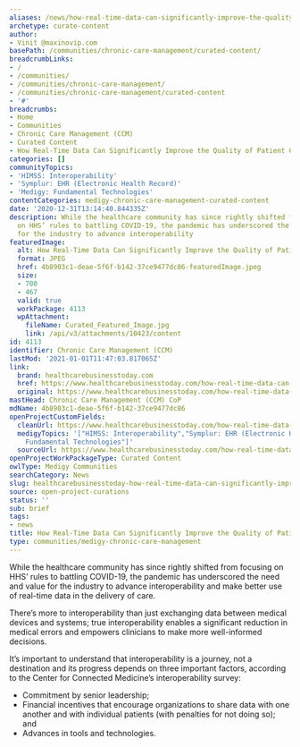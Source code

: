 ```yaml
---
aliases: /news/how-real-time-data-can-significantly-improve-the-quality-of-patient-care
archetype: curate-content
author:
- Vinit @maxinovip.com
basePath: /communities/chronic-care-management/curated-content/
breadcrumbLinks:
- /
- /communities/
- /communities/chronic-care-management/
- /communities/chronic-care-management/curated-content
- '#'
breadcrumbs:
- Home
- Communities
- Chronic Care Management (CCM)
- Curated Content
- How Real-Time Data Can Significantly Improve the Quality of Patient Care
categories: []
communityTopics:
- 'HIMSS: Interoperability'
- 'Symplur: EHR (Electronic Health Record)'
- 'Medigy: Fundamental Technologies'
contentCategories: medigy-chronic-care-management-curated-content
date: '2020-12-31T13:14:40.844335Z'
description: While the healthcare community has since rightly shifted from focusing
  on HHS’ rules to battling COVID-19, the pandemic has underscored the need and value
  for the industry to advance interoperability
featuredImage:
  alt: How Real-Time Data Can Significantly Improve the Quality of Patient Care
  format: JPEG
  href: 4b8903c1-deae-5f6f-b142-37ce9477dc86-featuredImage.jpeg
  size:
  - 700
  - 467
  valid: true
  workPackage: 4113
  wpAttachment:
    fileName: Curated_Featured_Image.jpg
    link: /api/v3/attachments/10423/content
id: 4113
identifier: Chronic Care Management (CCM)
lastMod: '2021-01-01T11:47:03.817065Z'
link:
  brand: healthcarebusinesstoday.com
  href: https://www.healthcarebusinesstoday.com/how-real-time-data-can-significantly-improve-the-quality-of-patient-care/
  original: https://www.healthcarebusinesstoday.com/how-real-time-data-can-significantly-improve-the-quality-of-patient-care/
mastHead: Chronic Care Management (CCM) CoP
mdName: 4b8903c1-deae-5f6f-b142-37ce9477dc86
openProjectCustomFields:
  cleanUrl: https://www.healthcarebusinesstoday.com/how-real-time-data-can-significantly-improve-the-quality-of-patient-care/
  medigyTopics: '["HIMSS: Interoperability","Symplur: EHR (Electronic Health Record)","Medigy:
    Fundamental Technologies"]'
  sourceUrl: https://www.healthcarebusinesstoday.com/how-real-time-data-can-significantly-improve-the-quality-of-patient-care/
openProjectWorkPackageType: Curated Content
owlType: Medigy Communities
searchCategory: News
slug: healthcarebusinesstoday-how-real-time-data-can-significantly-improve-the-quality-of-patient-care
source: open-project-curations
status: ''
sub: brief
tags:
- news
title: How Real-Time Data Can Significantly Improve the Quality of Patient Care
type: communities/medigy-chronic-care-management
---
```


<p>While the healthcare community has since rightly shifted from focusing on HHS’ rules to battling COVID-19, the pandemic has underscored the need and value for the industry to advance interoperability and make better use of real-time data in the delivery of care.</p><p>There’s more to interoperability than just exchanging data between medical devices and systems; true interoperability enables a significant reduction in medical errors and empowers clinicians to make more well-informed decisions.&nbsp;</p><p>It’s important to understand that interoperability is a journey, not a destination and its progress depends on three important factors, according to the Center for Connected Medicine’s interoperability survey:</p><ul><li>Commitment by senior leadership;&nbsp;</li><li>Financial incentives that encourage organizations to share data with one another and with individual patients (with penalties for not doing so); and&nbsp;</li><li>Advances in tools and technologies.&nbsp;</li></ul>
